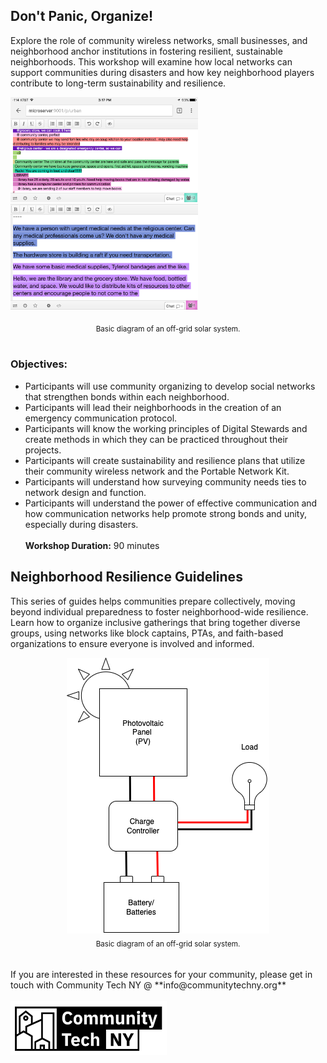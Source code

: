 ## Don't Panic, Organize!
Explore the role of community wireless networks, small businesses, and neighborhood anchor institutions in fostering resilient, sustainable neighborhoods. This workshop will examine how local networks can support communities during disasters and how key neighborhood players contribute to long-term sustainability and resilience.

<img src="assets/IMG_1504.PNG" alt="" width="300"/><img src="assets/IMG_9080.PNG" alt="" width="300"/>
<div align="center"><sub> Basic diagram of an off-grid solar system.</sub></div>
<br>

### Objectives:
- Participants will use community organizing to develop social networks that strengthen bonds within each neighborhood.
- Participants will lead their neighborhoods in the creation of an emergency communication protocol.
- Participants will know the working principles of Digital Stewards and create methods in which they can be practiced throughout their projects.
- Participants will create sustainability and resilience plans that utilize their community wireless network and the Portable Network Kit.
- Participants will understand how surveying community needs ties to network design and function.
- Participants will understand the power of effective communication and how communication networks help promote strong bonds and unity, especially during disasters.
<br><br>
**Workshop Duration:** 90 minutes

## Neighborhood Resilience Guidelines
This series of guides helps communities prepare collectively, moving beyond individual preparedness to foster neighborhood-wide resilience. Learn how to organize inclusive gatherings that bring together diverse groups, using networks like block captains, PTAs, and faith-based organizations to ensure everyone is involved and informed.
<div align="center"><img src="https://github.com/Community-Tech-Lab/PNK/blob/main/assets/basicsolarload.png" alt="Basic off-grid solar system" width="" /></div>
<div align="center"><sub> Basic diagram of an off-grid solar system.</sub></div>
<br>
<br>
If you are interested in these resources for your community, please get in touch with Community Tech NY @ **info@communitytechny.org**
<br><br>
<img src="assets/CTLogocopy.png" alt="CTLab Logo" width="250"/>

